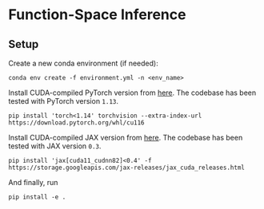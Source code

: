 # Function-Space Inference

## Setup

Create a new conda environment (if needed):
```
conda env create -f environment.yml -n <env_name>
```

Install CUDA-compiled PyTorch version from [here](https://pytorch.org). The codebase
has been tested with PyTorch version `1.13`.
```shell
pip install 'torch<1.14' torchvision --extra-index-url https://download.pytorch.org/whl/cu116
```

Install CUDA-compiled JAX version from [here](https://github.com/google/jax#installation). The
codebase has been tested with JAX version `0.3`.
```shell
pip install 'jax[cuda11_cudnn82]<0.4' -f https://storage.googleapis.com/jax-releases/jax_cuda_releases.html
```

And finally, run
```
pip install -e .
```
